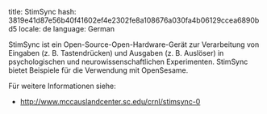 title: StimSync
hash: 3819e41d87e56b40f41602ef4e2302fe8a108676a030fa4b06129ccea6890bd5
locale: de
language: German

StimSync ist ein Open-Source-Open-Hardware-Gerät zur Verarbeitung von Eingaben (z. B. Tastendrücken) und Ausgaben (z. B. Auslöser) in psychologischen und neurowissenschaftlichen Experimenten. StimSync bietet Beispiele für die Verwendung mit OpenSesame.

Für weitere Informationen siehe:

- <http://www.mccauslandcenter.sc.edu/crnl/stimsync-0>